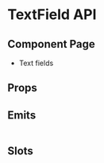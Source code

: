 # TextField API

## Component Page
- <router-link to="/components/text-fields">Text fields</router-link>

## Props
<Table name="text-field" field="props" />

## Emits
<Table name="text-field" field="emits" />

## Slots
<Table name="text-field" field="slots" />
